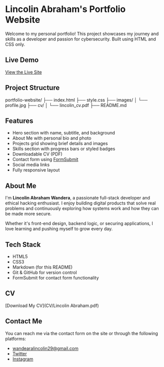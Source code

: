 # Lincolin Abraham's Portfolio Website

Welcome to my personal portfolio! This project showcases my journey and skills as a developer and passion for cybersecurity. Built using HTML and CSS only.



##  Live Demo

 [View the Live Site](https://yourusername.github.io/portfolio-website/)  



##  Project Structure

portfolio-website/
├── index.html
├── style.css
├── images/
│  └── profile.jpg
├── cv/
│ └── lincolin_cv.pdf
├── README.md


##  Features

- Hero section with name, subtitle, and background
- About Me with personal bio and photo
-  Projects grid showing brief details and images
-  Skills section with progress bars or styled badges
-  Downloadable CV (PDF)
-  Contact form using [FormSubmit](https://formsubmit.co/)
-  Social media links 
-  Fully responsive layout



## About Me

I'm **Lincolin Abraham Wandera**, a passionate full-stack developer and ethical hacking enthusiast. I enjoy building digital products that solve real problems and continuously exploring how systems work and how they can be made more secure.

Whether it's front-end design, backend logic, or securing applications, I love learning and pushing myself to grow every day.


## Tech Stack

- HTML5
- CSS3
- Markdown (for this README)
- Git & GitHub for version control
- FormSubmit for contact form functionality


## CV

[Download My CV](CV/Lincolin Abraham.pdf)


## Contact Me

You can reach me via the contact form on the site or through the following platforms:

- [wandearalincolin29@gmail.com](mailto:wanderalincolin29@gmail.com)
- [Twitter](https://twitter.com/barely_lee)
- [Instagram](https://www.instagram.com/barely_lee)
